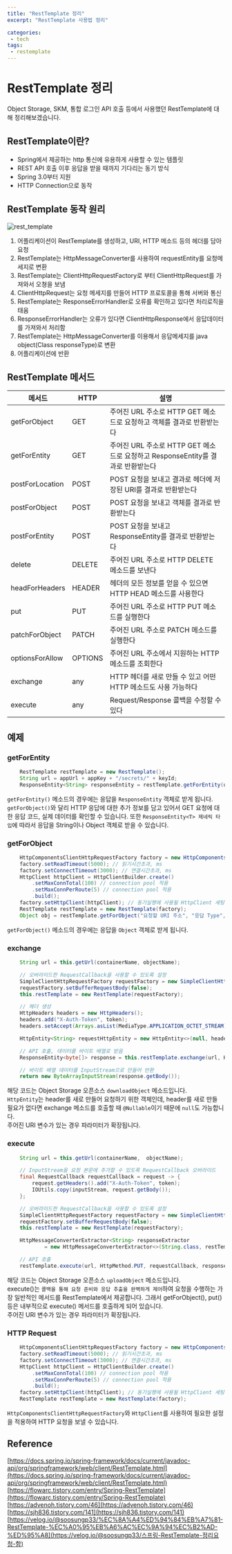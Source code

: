 ```yaml
---
title: "RestTemplate 정리"
excerpt: "RestTemplate 사용법 정리"

categories:
 - tech
tags:
 - restemplate
---
```


# RestTemplate 정리

Object Storage, SKM, 통합 로그인 API 호출 등에서 사용했던 RestTemplate에 대해 정리해보겠습니다.

## RestTemplate이란?

- Spring에서 제공하는 http 통신에 유용하게 사용할 수 있는 템플릿
- REST API 호출 이후 응답을 받을 때까지 기다리는 동기 방식
- Spring 3.0부터 지원
- HTTP Connection으로 동작

## RestTemplate 동작 원리
![rest_template](https://user-images.githubusercontent.com/38952187/111241070-bc96e780-863f-11eb-877a-32bb70519856.png)

1. 어플리케이션이 RestTemplate를 생성하고, URI, HTTP 메소드 등의 헤더를 담아 요청
2. RestTemplate는 HttpMessageConverter를 사용하여 requestEntity를 요청메세지로 변환
3. RestTemplate는 ClientHttpRequestFactory로 부터 ClientHttpRequest를 가져와서 오쳥을 보냄
4. ClientHttpRequest는 요청 메세지를 만들어 HTTP 프로토콜을 통해 서버와 통신
5. RestTemplate는 ResponseErrorHandler로 오류를 확인하고 있다면 처리로직을 태움
6. ResponseErrorHandler는 오류가 있다면 ClientHttpResponse에서 응답데이터를 가져와서 처리함
7. RestTemplate는 HttpMessageConverter를 이용해서 응답메세지를 java object(Class responseType)로 변환
8. 어플리케이션에 반환

## RestTemplate 메서드

| 메서드 | HTTP | 설명 |
|---|---|---|
| getForObject | GET | 주어진 URL 주소로 HTTP GET 메소드로 요청하고 객체를 결과로 반환받는다 |
| getForEntity | GET | 주어진 URL 주소로 HTTP GET 메소드로 요청하고 ResponseEntity를 결과로 반환받는다 |
| postForLocation | POST | POST 요청을 보내고 결과로 헤더에 저장된 URI를 결과로 반환받는다 |
| postForObject | POST | POST 요청을 보내고 객체를 결과로 반환받는다 |
| postForEntity | POST | POST 요청을 보내고 ResponseEntity를 결과로 반환받는다 |
| delete | DELETE | 주어진 URL 주소로 HTTP DELETE 메소드를 보낸다 |
| headForHeaders | HEADER | 헤더의 모든 정보를 얻을 수 있으면 HTTP HEAD 메소드를 사용한다 |
| put | PUT | 주어진 URL 주소로 HTTP PUT 메소드를 실행한다 |
| patchForObject | PATCH | 주어진 URL 주소로 PATCH 메소드를 실행한다 |
| optionsForAllow | OPTIONS | 주어진 URL 주소에서 지원하는 HTTP 메소드를 조회한다 |
| exchange | any | HTTP 헤더를 새로 만들 수 있고 어떤 HTTP 메소드도 사용 가능하다 |
| execute | any | Request/Response 콜백을 수정할 수 있다 |

## 예제

### getForEntity

```java
    RestTemplate restTemplate = new RestTemplate();
    String url = appUrl + appKey + "/secrets/" + keyId;
    ResponseEntity<String> responseEntity = restTemplate.getForEntity(url, String.class);
```

`getForEntity()` 메소드의 경우에는 응답을 `ResponseEntity` 객체로 받게 됩니다. `getForObject()`와 달리 HTTP 응답에 대한 추가 정보를 담고 있어서 GET 요청에 대한 응답 코드, 실제 데이터를 확인할 수 있습니다. 또한 `ResponseEntity<T> 제네릭 타입`에 따라서 응답을 String이나 Object 객체로 받을 수 있습니다.

### getForObject

```java
    HttpComponentsClientHttpRequestFactory factory = new HttpComponentsClientHttpRequestFactory(); 
    factory.setReadTimeout(5000); // 읽기시간초과, ms 
    factory.setConnectTimeout(3000); // 연결시간초과, ms 
    HttpClient httpClient = HttpClientBuilder.create() 
        .setMaxConnTotal(100) // connection pool 적용 
        .setMaxConnPerRoute(5) // connection pool 적용 
        .build(); 
    factory.setHttpClient(httpClient); // 동기실행에 사용될 HttpClient 세팅 
    RestTemplate restTemplate = new RestTemplate(factory); 
    Object obj = restTemplate.getForObject("요청할 URI 주소", "응답 Type", "uriVariables ...");
```

`getForObject()` 메소드의 경우에는 응답을 `Object` 객체로 받게 됩니다.

### exchange

```java
    String url = this.getUrl(containerName, objectName);

    // 오버라이드한 RequestCallback을 사용할 수 있도록 설정
    SimpleClientHttpRequestFactory requestFactory = new SimpleClientHttpRequestFactory();
    requestFactory.setBufferRequestBody(false);
    this.restTemplate = new RestTemplate(requestFactory);

    // 헤더 생성
    HttpHeaders headers = new HttpHeaders();
    headers.add("X-Auth-Token", token);
    headers.setAccept(Arrays.asList(MediaType.APPLICATION_OCTET_STREAM));

    HttpEntity<String> requestHttpEntity = new HttpEntity<>(null, headers);

    // API 호출, 데이터를 바이트 배열로 받음
    ResponseEntity<byte[]> response = this.restTemplate.exchange(url, HttpMethod.GET, requestHttpEntity, byte[].class);

    // 바이트 배열 데이터를 InputStream으로 만들어 반환
    return new ByteArrayInputStream(response.getBody());
```

 해당 코드는 Object Storage 오픈소스 `downloadObject` 메소드입니다.  
 `HttpEntity`는 header를 새로 만들어 요청하기 위한 객체인데, header를 새로 만들 필요가 없다면 exchange 메소드를 호출할 때 `@Nullable`이기 때문에 `null`도 가능합니다.  
 주어진 URI 변수가 있는 경우 파라미터가 확장됩니다.

### execute

```java
    String url = this.getUrl(containerName,  objectName);

    // InputStream을 요청 본문에 추가할 수 있도록 RequestCallback 오버라이드
    final RequestCallback requestCallback = request -> {
        request.getHeaders().add("X-Auth-Token", token);
        IOUtils.copy(inputStream, request.getBody());
    };

    // 오버라이드한 RequestCallback을 사용할 수 있도록 설정
    SimpleClientHttpRequestFactory requestFactory = new SimpleClientHttpRequestFactory();
    requestFactory.setBufferRequestBody(false);
    this.restTemplate = new RestTemplate(requestFactory);

    HttpMessageConverterExtractor<String> responseExtractor
            = new HttpMessageConverterExtractor<>(String.class, restTemplate.getMessageConverters());

    // API 호출
    restTemplate.execute(url, HttpMethod.PUT, requestCallback, responseExtractor);
```

 해당 코드는 Object Storage 오픈소스 `uploadObject` 메소드입니다.  
 execute()는 `콜백을 통해 요청 준비와 응답 추출을 완벽하게 제어`하여 요청을 수행하는 가장 일반적인 메서드를 RestTemplate에서 제공합니다. 그래서 getForObject(), put()등은 내부적으로 execute() 메서드를 호출하게 되어 있습니다.  
 주어진 URI 변수가 있는 경우 파라미터가 확장됩니다.

### HTTP Request

```java
    HttpComponentsClientHttpRequestFactory factory = new HttpComponentsClientHttpRequestFactory(); 
    factory.setReadTimeout(5000); // 읽기시간초과, ms 
    factory.setConnectTimeout(3000); // 연결시간초과, ms 
    HttpClient httpClient = HttpClientBuilder.create() 
        .setMaxConnTotal(100) // connection pool 적용 
        .setMaxConnPerRoute(5) // connection pool 적용 
        .build(); 
    factory.setHttpClient(httpClient); // 동기실행에 사용될 HttpClient 세팅 
    RestTemplate restTemplate = new RestTemplate(factory);
```

 `HttpComponentsClientHttpRequestFactory`와 `HttpClient`를 사용하여 필요한 설정을 적용하여 HTTP 요청을 보낼 수 있습니다.



## Reference
[https://docs.spring.io/spring-framework/docs/current/javadoc-api/org/springframework/web/client/RestTemplate.html](https://docs.spring.io/spring-framework/docs/current/javadoc-api/org/springframework/web/client/RestTemplate.html)
[https://flowarc.tistory.com/entry/Spring-RestTemplate](https://flowarc.tistory.com/entry/Spring-RestTemplate)
[https://advenoh.tistory.com/46](https://advenoh.tistory.com/46)
[https://sjh836.tistory.com/141](https://sjh836.tistory.com/141)
[https://velog.io/@soosungp33/%EC%8A%A4%ED%94%84%EB%A7%81-RestTemplate-%EC%A0%95%EB%A6%AC%EC%9A%94%EC%B2%AD-%ED%95%A8](https://velog.io/@soosungp33/스프링-RestTemplate-정리요청-함)